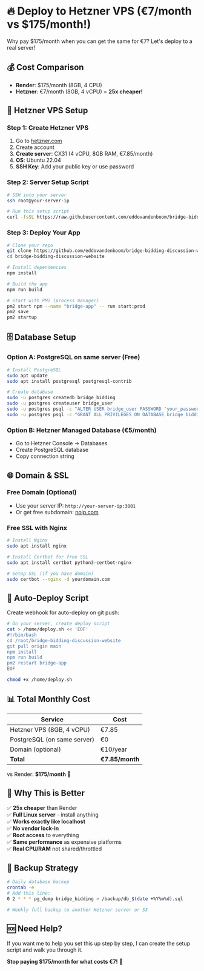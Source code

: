 # 🔥 Deploy to Hetzner VPS (€7/month vs $175/month!)

Why pay $175/month when you can get the same for €7? Let's deploy to a real server!

## 💰 **Cost Comparison**
- **Render**: $175/month (8GB, 4 CPU) 
- **Hetzner**: €7/month (8GB, 4 vCPU) = **25x cheaper!**

## 🚀 **Hetzner VPS Setup**

### Step 1: Create Hetzner VPS
1. Go to [hetzner.com](https://www.hetzner.com/cloud)
2. Create account
3. **Create server**: CX31 (4 vCPU, 8GB RAM, €7.85/month)
4. **OS**: Ubuntu 22.04
5. **SSH Key**: Add your public key or use password

### Step 2: Server Setup Script
```bash
# SSH into your server
ssh root@your-server-ip

# Run this setup script
curl -fsSL https://raw.githubusercontent.com/eddovandenboom/bridge-bidding-discussion-website/main/hetzner-setup.sh | bash
```

### Step 3: Deploy Your App
```bash
# Clone your repo
git clone https://github.com/eddovandenboom/bridge-bidding-discussion-website.git
cd bridge-bidding-discussion-website

# Install dependencies
npm install

# Build the app
npm run build

# Start with PM2 (process manager)
pm2 start npm --name "bridge-app" -- run start:prod
pm2 save
pm2 startup
```

## 🗄️ **Database Setup**

### Option A: PostgreSQL on same server (Free)
```bash
# Install PostgreSQL
sudo apt update
sudo apt install postgresql postgresql-contrib

# Create database
sudo -u postgres createdb bridge_bidding
sudo -u postgres createuser bridge_user
sudo -u postgres psql -c "ALTER USER bridge_user PASSWORD 'your_password';"
sudo -u postgres psql -c "GRANT ALL PRIVILEGES ON DATABASE bridge_bidding TO bridge_user;"
```

### Option B: Hetzner Managed Database (€5/month)
- Go to Hetzner Console → Databases
- Create PostgreSQL database
- Copy connection string

## 🌐 **Domain & SSL**

### Free Domain (Optional)
- Use your server IP: `http://your-server-ip:3001`
- Or get free subdomain: [noip.com](https://www.noip.com)

### Free SSL with Nginx
```bash
# Install Nginx
sudo apt install nginx

# Install Certbot for free SSL
sudo apt install certbot python3-certbot-nginx

# Setup SSL (if you have domain)
sudo certbot --nginx -d yourdomain.com
```

## 🔄 **Auto-Deploy Script**

Create webhook for auto-deploy on git push:
```bash
# On your server, create deploy script
cat > /home/deploy.sh << 'EOF'
#!/bin/bash
cd /root/bridge-bidding-discussion-website
git pull origin main
npm install
npm run build
pm2 restart bridge-app
EOF

chmod +x /home/deploy.sh
```

## 📊 **Total Monthly Cost**

| Service | Cost |
|---------|------|
| Hetzner VPS (8GB, 4 vCPU) | €7.85 |
| PostgreSQL (on same server) | €0 |
| Domain (optional) | €10/year |
| **Total** | **€7.85/month** |

vs Render: **$175/month** 🤡

## 🎯 **Why This is Better**

✅ **25x cheaper** than Render  
✅ **Full Linux server** - install anything  
✅ **Works exactly like localhost**  
✅ **No vendor lock-in**  
✅ **Root access** to everything  
✅ **Same performance** as expensive platforms  
✅ **Real CPU/RAM** not shared/throttled  

## 🔧 **Backup Strategy**

```bash
# Daily database backup
crontab -e
# Add this line:
0 2 * * * pg_dump bridge_bidding > /backup/db_$(date +%Y%m%d).sql

# Weekly full backup to another Hetzner server or S3
```

## 🆘 **Need Help?**

If you want me to help you set this up step by step, I can create the setup script and walk you through it. 

**Stop paying $175/month for what costs €7!** 💸
